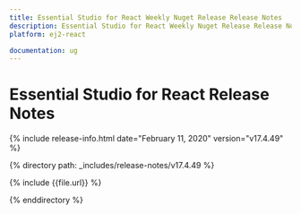 ```yaml
---
title: Essential Studio for React Weekly Nuget Release Release Notes  
description: Essential Studio for React Weekly Nuget Release Release Notes  
platform: ej2-react

documentation: ug
---
```


# Essential Studio for  React  Release Notes  

{% include release-info.html date="February 11, 2020"   version="v17.4.49"  %} 

{% directory path: _includes/release-notes/v17.4.49 %}

{% include {{file.url}} %}

{% enddirectory %}
